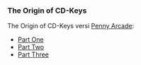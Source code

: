### The Origin of CD-Keys

The Origin of CD-Keys versi [Penny Arcade](http://www.penny-arcade.com):

* [Part One](http://www.penny-arcade.com/comic/2008/9/24/)
* [Part Two](http://www.penny-arcade.com/comic/2008/9/26/)
* [Part Three](http://www.penny-arcade.com/comic/2008/9/29/)

<!-- METADATA: {"time": "2008-10-27 08:24:22", "title": "The Origin of CD-Keys"} -->
